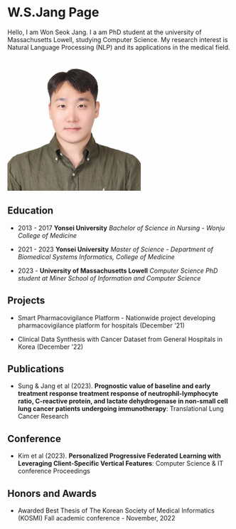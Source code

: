 # W.S.Jang Page
Hello, I am Won Seok Jang. I a am PhD student at the university of Massachusetts Lowell, studying Computer Science. My research interest is Natural Language Processing (NLP) and its applications in the medical field. 


<img src="pictures/visa.jpg" width="300px" height="300px" title="MyPicture"/> 

## Education
- 2013 - 2017 **Yonsei University** *Bachelor of Science in Nursing - Wonju College of Medicine*

- 2021 - 2023 **Yonsei University** *Master of Science - Department of Biomedical Systems Informatics, College of Medicine*

- 2023 - **University of Massachusetts Lowell** *Computer Science PhD student at Miner School of Information and Computer Science*

## Projects
- Smart Pharmacovigilance Platform - Nationwide project developing pharmacovigilance platform for hospitals (December '21)

- Clinical Data Synthesis with Cancer Dataset from General Hospitals in Korea (December '22)

## Publications
- Sung & Jang et al (2023). **Prognostic value of baseline and early treatment response treatment response of
neutrophil-lymphocyte ratio, C-reactive protein, and lactate dehydrogenase in non-small cell lung cancer
patients undergoing immunotherapy**: Translational Lung Cancer Research

## Conference
- Kim et al (2023). **Personalized Progressive Federated Learning with Leveraging Client-Specific Vertical
Features**: Computer Science & IT conference Proceedings

## Honors and Awards
- Awarded Best Thesis of The Korean Society of Medical Informatics (KOSMI) Fall academic conference -
November, 2022



